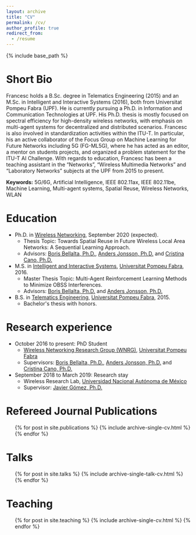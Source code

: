 ```yaml
---
layout: archive
title: "CV"
permalink: /cv/
author_profile: true
redirect_from:
  - /resume
---
```


{% include base_path %}

Short Bio
======
Francesc holds a B.Sc. degree in Telematics Engineering (2015) and an M.Sc. in Intelligent and Interactive Systems (2016), both from Universitat Pompeu Fabra (UPF). He is currently pursuing a Ph.D. in Information and Communication Technologies at UPF. His Ph.D. thesis is mostly focused on spectral efficiency for high-density wireless networks, with emphasis on multi-agent systems for decentralized and distributed scenarios. Francesc is also involved in standardization activities within the ITU-T. In particular, his an active collaborator of the Focus Group on Machine Learning for Future Networks including 5G (FG-ML5G), where he has acted as an editor, a mentor on students projects, and organized a problem statement for the ITU-T AI Challenge. With regards to education, Francesc has been a teaching assistant in the “Networks”, “Wireless Multimedia Networks” and “Laboratory Networks” subjects at the UPF from 2015 to present.

**Keywords:** 5G/6G, Artificial Intelligence, IEEE 802.11ax, IEEE 802.11be, Machine Learning, Multi-agent systems, Spatial Reuse, Wireless Networks, WLAN

Education
======
* Ph.D. in [Wireless Networking](https://www.wnrg.upf.edu/home), September 2020 (expected). 
  * Thesis Topic: Towards Spatial Reuse in Future Wireless Local Area Networks: A Sequential Learning Approach.
  * Advisors: [Boris Bellalta, Ph.D.](http://www.dtic.upf.edu/~bbellalt/), [Anders Jonsson, Ph.D.](http://www.tecn.upf.es/~jonsson/) and [Cristina Cano, Ph.D.](http://ccanobs.github.io/)
* M.S. in [Intelligent and Interactive Systems](https://www.upf.edu/web/iis), [Universitat Pompeu Fabra](http://www.upf.edu), 2016.
  * Master Thesis Topic: Multi-Agent Reinforcement Learning Methods to Minimize OBSS Interferences.
  * Advisors: [Boris Bellalta, Ph.D.](http://www.dtic.upf.edu/~bbellalt/) and [Anders Jonsson, Ph.D.](http://www.tecn.upf.es/~jonsson/)
* B.S. in [Telematics Engineering](https://www.upf.edu/web/graus/grau-enginyeria-xarxes-telecomunicacio), [Universitat Pompeu Fabra](http://www.upf.edu), 2015. 
  * Bachelor's thesis with honors.

Research experience
======
* October 2016 to present: PhD Student
  * [Wireless Networking Research Group (WNRG)](https://www.wnrg.upf.edu/home), [Universitat Pompeu Fabra](http://www.upf.edu)
  * Supervisors: [Boris Bellalta, Ph.D.](http://www.dtic.upf.edu/~bbellalt/), [Anders Jonsson, Ph.D.](http://www.tecn.upf.es/~jonsson/) and [Cristina Cano, Ph.D.](http://ccanobs.github.io/)
* September 2018 to March 2019: Research stay 
  * Wireless Research Lab, [Universidad Nacional Autónoma de México](https://www.unam.mx/)
  * Supervisor: [Javier Gómez, Ph.D.](http://profesores.fi-b.unam.mx/javierg/)
  
Refereed Journal Publications
======
  <ul>{% for post in site.publications %}
    {% include archive-single-cv.html %}
  {% endfor %}</ul>
  
Talks
======
  <ul>{% for post in site.talks %}
    {% include archive-single-talk-cv.html %}
  {% endfor %}</ul>
  
Teaching
======
  <ul>{% for post in site.teaching %}
    {% include archive-single-cv.html %}
  {% endfor %}</ul>